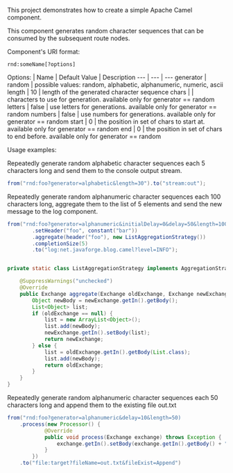 This project demonstrates how to create a simple Apache Camel component.

This component generates random character sequences that can be consumed by the subsequent route nodes.

Component's URI format:

```
rnd:someName[?options]
```

Options:
| Name | Default Value | Description
--- | --- | ---
generator | random | possible values: random, alphabetic, alphanumeric, numeric, ascii
length | 10 | length of the generated character sequence
chars | <null> | characters to use for generation. available only for generator == random
letters | false | use letters for generations. available only for generator == random
numbers | false | use numbers for generations. available only for generator == random
start | 0 | the position in set of chars to start at. available only for generator == random
end | 0 | the position in set of chars to end before. available only for generator == random


Usage examples:

Repeatedly generate random alphabetic character sequences each 5 characters long
and send them to the console output stream.

```java
from("rnd:foo?generator=alphabetic&length=30").to("stream:out");
```

Repeatedly generate random alphanumeric character sequences each 100 characters long,
aggregate them to the list of 5 elements and send the new message to the log component.

```java
from("rnd:foo?generator=alphanumeric&initialDelay=0&delay=50&length=100")
        .setHeader("foo", constant("bar"))
        .aggregate(header("foo"), new ListAggregationStrategy())
        .completionSize(5)
        .to("log:net.javaforge.blog.camel?level=INFO");


private static class ListAggregationStrategy implements AggregationStrategy {

    @SuppressWarnings("unchecked")
    @Override
    public Exchange aggregate(Exchange oldExchange, Exchange newExchange) {
        Object newBody = newExchange.getIn().getBody();
        List<Object> list;
        if (oldExchange == null) {
            list = new ArrayList<Object>();
            list.add(newBody);
            newExchange.getIn().setBody(list);
            return newExchange;
        } else {
            list = oldExchange.getIn().getBody(List.class);
            list.add(newBody);
            return oldExchange;
        }
    }
}
```

Repeatedly generate random alphanumeric character sequences each 50 characters long and
append them to the existing file out.txt

```java
from("rnd:foo?generator=alphanumeric&delay=10&length=50)
    .process(new Processor() {
            @Override
            public void process(Exchange exchange) throws Exception {
                exchange.getIn().setBody(exchange.getIn().getBody() + "\n");
            }
        })
    .to("file:target?fileName=out.txt&fileExist=Append")
```
